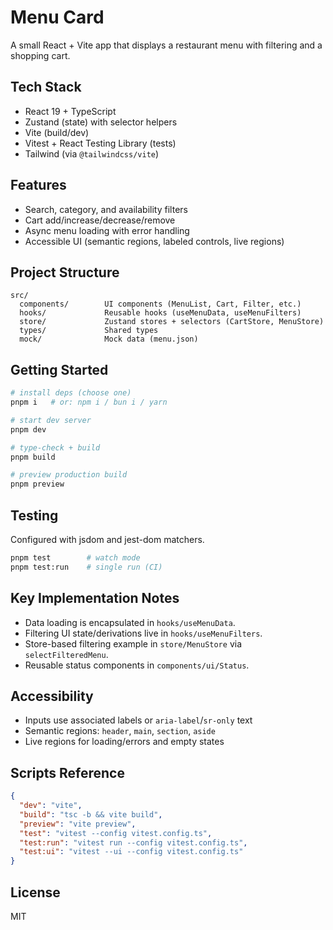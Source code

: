 # Menu Card

A small React + Vite app that displays a restaurant menu with filtering and a shopping cart.

## Tech Stack
- React 19 + TypeScript
- Zustand (state) with selector helpers
- Vite (build/dev)
- Vitest + React Testing Library (tests)
- Tailwind (via `@tailwindcss/vite`)

## Features
- Search, category, and availability filters
- Cart add/increase/decrease/remove
- Async menu loading with error handling
- Accessible UI (semantic regions, labeled controls, live regions)

## Project Structure
```
src/
  components/        UI components (MenuList, Cart, Filter, etc.)
  hooks/             Reusable hooks (useMenuData, useMenuFilters)
  store/             Zustand stores + selectors (CartStore, MenuStore)
  types/             Shared types
  mock/              Mock data (menu.json)
```

## Getting Started
```bash
# install deps (choose one)
pnpm i   # or: npm i / bun i / yarn

# start dev server
pnpm dev

# type-check + build
pnpm build

# preview production build
pnpm preview
```

## Testing
Configured with jsdom and jest-dom matchers.
```bash
pnpm test        # watch mode
pnpm test:run    # single run (CI)
```

## Key Implementation Notes
- Data loading is encapsulated in `hooks/useMenuData`.
- Filtering UI state/derivations live in `hooks/useMenuFilters`.
- Store-based filtering example in `store/MenuStore` via `selectFilteredMenu`.
- Reusable status components in `components/ui/Status`.

## Accessibility
- Inputs use associated labels or `aria-label`/`sr-only` text
- Semantic regions: `header`, `main`, `section`, `aside`
- Live regions for loading/errors and empty states

## Scripts Reference
```json
{
  "dev": "vite",
  "build": "tsc -b && vite build",
  "preview": "vite preview",
  "test": "vitest --config vitest.config.ts",
  "test:run": "vitest run --config vitest.config.ts",
  "test:ui": "vitest --ui --config vitest.config.ts"
}
```

## License
MIT
